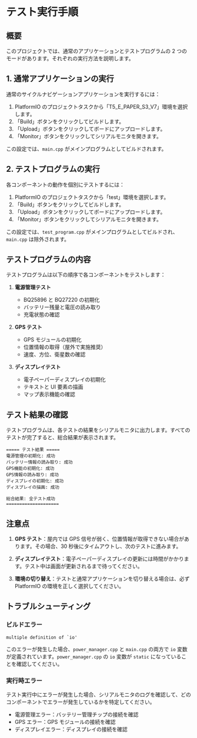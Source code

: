 # テスト実行手順

## 概要

このプロジェクトでは、通常のアプリケーションとテストプログラムの 2 つのモードがあります。それぞれの実行方法を説明します。

## 1. 通常アプリケーションの実行

通常のサイクルナビゲーションアプリケーションを実行するには：

1. PlatformIO のプロジェクトタスクから「T5_E_PAPER_S3_V7」環境を選択します。
2. 「Build」ボタンをクリックしてビルドします。
3. 「Upload」ボタンをクリックしてボードにアップロードします。
4. 「Monitor」ボタンをクリックしてシリアルモニタを開きます。

この設定では、`main.cpp` がメインプログラムとしてビルドされます。

## 2. テストプログラムの実行

各コンポーネントの動作を個別にテストするには：

1. PlatformIO のプロジェクトタスクから「test」環境を選択します。
2. 「Build」ボタンをクリックしてビルドします。
3. 「Upload」ボタンをクリックしてボードにアップロードします。
4. 「Monitor」ボタンをクリックしてシリアルモニタを開きます。

この設定では、`test_program.cpp` がメインプログラムとしてビルドされ、`main.cpp` は除外されます。

## テストプログラムの内容

テストプログラムは以下の順序で各コンポーネントをテストします：

1. **電源管理テスト**

   - BQ25896 と BQ27220 の初期化
   - バッテリー残量と電圧の読み取り
   - 充電状態の確認

2. **GPS テスト**

   - GPS モジュールの初期化
   - 位置情報の取得（屋外で実施推奨）
   - 速度、方位、衛星数の確認

3. **ディスプレイテスト**
   - 電子ペーパーディスプレイの初期化
   - テキストと UI 要素の描画
   - マップ表示機能の確認

## テスト結果の確認

テストプログラムは、各テストの結果をシリアルモニタに出力します。すべてのテストが完了すると、総合結果が表示されます。

```
===== テスト結果 =====
電源管理の初期化: 成功
バッテリー情報の読み取り: 成功
GPS機能の初期化: 成功
GPS情報の読み取り: 成功
ディスプレイの初期化: 成功
ディスプレイの描画: 成功

総合結果: 全テスト成功
====================
```

## 注意点

1. **GPS テスト**：屋内では GPS 信号が弱く、位置情報が取得できない場合があります。その場合、30 秒後にタイムアウトし、次のテストに進みます。

2. **ディスプレイテスト**：電子ペーパーディスプレイの更新には時間がかかります。テスト中は画面が更新されるまで待ってください。

3. **環境の切り替え**：テストと通常アプリケーションを切り替える場合は、必ず PlatformIO の環境を正しく選択してください。

## トラブルシューティング

### ビルドエラー

```
multiple definition of `io'
```

このエラーが発生した場合、`power_manager.cpp` と `main.cpp` の両方で `io` 変数が定義されています。`power_manager.cpp` の `io` 変数が `static` になっていることを確認してください。

### 実行時エラー

テスト実行中にエラーが発生した場合、シリアルモニタのログを確認して、どのコンポーネントでエラーが発生しているかを特定してください。

- 電源管理エラー：バッテリー管理チップの接続を確認
- GPS エラー：GPS モジュールの接続を確認
- ディスプレイエラー：ディスプレイの接続を確認
